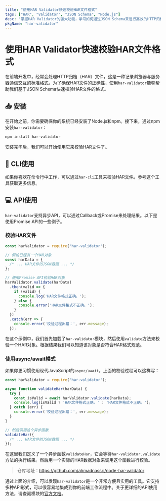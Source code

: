 ```yaml
---
title: "使用HAR Validator快速校验HAR文件格式"
tags: ["HAR", "Validator", "JSON Schema", "Node.js"]
desc: "掌握HAR Validator的强大功能，学习如何通过JSON Schema来进行高效的HTTP归档文件(HAR)校验。"
pkgName: "har-validator"
---
```


# 使用HAR Validator快速校验HAR文件格式

在前端开发中，经常会处理HTTP归档（HAR）文件，这是一种记录浏览器与服务器通信交互的标准格式。为了确保HAR文件的正确性，使用`har-validator`能够帮助我们基于JSON Schema快速校验HAR文件的格式。

## 📥 安装

在开始之前，你需要确保你的系统已经安装了Node.js和npm。接下来，通过npm安装`har-validator`：

```bash
npm install har-validator
```

安装完毕后，我们可以开始使用它来校验HAR文件了。

## 🚀 CLI使用

如果你喜欢在命令行中工作，可以通过`har-cli`工具来校验HAR文件。参考这个工具获取更多信息。

## 💻 API使用

`har-validator`支持异步API，可以通过Callback或Promise来处理结果。以下是使用Promise API的一些例子。

### 校验HAR文件

```javascript
const harValidator = require('har-validator');

// 假设已经有一个HAR对象
const harData = {
  /* ... HAR文件的JSON数据 ... */
};

// 使用Promise API校验HAR对象
harValidator.validate(harData)
  .then(valid => {
    if (valid) {
      console.log('HAR文件格式正确。');
    } else {
      console.error('HAR文件格式不正确。');
    }
  })
  .catch(err => {
    console.error('校验过程出错：', err.message);
  });
```

在这个示例中，我们首先加载了`har-validator`模块，然后使用`validate`方法来校验一个HAR对象。根据结果我们可以知道该对象是否符合HAR格式规范。

### 使用async/await模式

如果你更习惯使用现代JavaScript的`async/await`，上面的校验过程可以这样写：

```javascript
const harValidator = require('har-validator');

async function validateHar(harData) {
  try {
    const isValid = await harValidator.validate(harData);
    console.log(isValid ? 'HAR文件格式正确。' : 'HAR文件格式不正确。');
  } catch (err) {
    console.error('校验过程出错：', err.message);
  }
}

// 然后调用这个异步函数
validateHar({
  /* ... HAR文件的JSON数据 ... */
});
```

在这里我们定义了一个异步函数`validateHar`，它会等待`har-validator.validate`方法的执行结果。然后用一个实际的HAR数据对象来调用这个函数进行校验。

> 仓库地址：https://github.com/ahmadnassri/node-har-validator

通过上面的介绍，可以发现`har-validator`是一个非常方便且实用的工具。它支持多种API形式，可以很容易地集成到你的前端工作流程中。关于更详细的API使用方法，请查阅模块的[官方文档](https://github.com/ahmadnassri/node-har-validator/blob/master/docs/)。